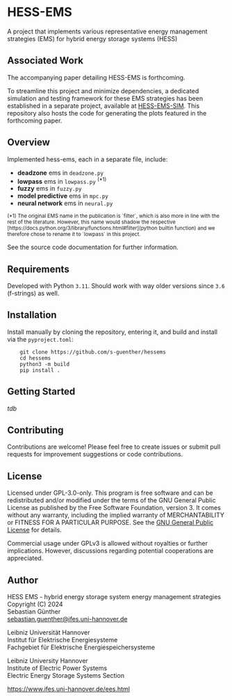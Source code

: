 # HESS-EMS

A project that implements various representative energy management strategies 
(EMS) for hybrid energy storage systems (HESS)

## Associated Work

The accompanying paper detailing HESS-EMS is forthcoming.

To streamline this project and minimize dependencies, a dedicated simulation
and testing framework for these EMS strategies has been established in a 
separate project, available at
[HESS-EMS-SIM](https://github.com/s-guenther/hessemssim).
This repository also hosts the code for generating the plots featured in the
forthcoming paper.


## Overview

Implemented hess-ems, each in a separate file, include:

- __deadzone__ ems in `deadzone.py`
- __lowpass__ ems in `lowpass.py` <sup>(*1)</sup>
- __fuzzy__ ems in `fuzzy.py`
- __model predictive__ ems in `mpc.py`
- __neural network__ ems in `neural.py`

<sub>
(*1) The original EMS name in the publication is `filter`, which is also 
more in line with the rest of the literature. However, this name would 
shadow the respective
[https://docs.python.org/3/library/functions.html#filter](python builtin function)
and we therefore chose to rename it to `lowpass` in this project.
</sub>

See the source code documentation for further information.


## Requirements

Developed with Python `3.11`. Should work with way older versions since
`3.6` (f-strings) as well.


## Installation

Install manually by cloning the repository, entering it, and build and 
install via the `pyproject.toml`:

```shell
    git clone https://github.com/s-guenther/hessems
    cd hessems
    python3 -m build
    pip install .
```


## Getting Started

_tdb_


## Contributing

Contributions are welcome! Please feel free to create issues or submit pull
requests for improvement suggestions or code contributions.


## License

Licensed under GPL-3.0-only. This program is free software and can be
redistributed and/or modified under the terms of the GNU General Public License
as published by the Free Software Foundation, version 3. It comes without any
warranty, including the implied warranty of MERCHANTABILITY or FITNESS FOR A
PARTICULAR PURPOSE. See the [GNU General Public License](LICENSE) for details.

Commercial usage under GPLv3 is allowed without royalties or further
implications. However, discussions regarding potential cooperations are
appreciated.


## Author

HESS EMS - hybrid energy storage system energy management strategies\
Copyright (C) 2024\
Sebastian Günther\
sebastian.guenther@ifes.uni-hannover.de

Leibniz Universität Hannover\
Institut für Elektrische Energiesysteme\
Fachgebiet für Elektrische Energiespeichersysteme

Leibniz University Hannover\
Institute of Electric Power Systems\
Electric Energy Storage Systems Section

https://www.ifes.uni-hannover.de/ees.html


